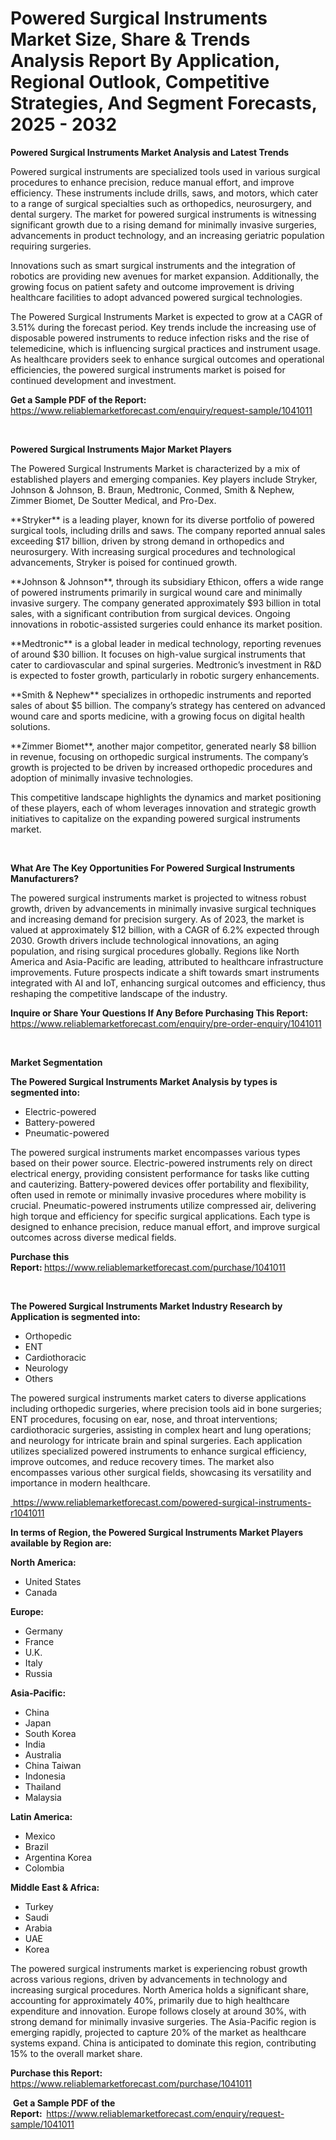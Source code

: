 <p><h1>Powered Surgical Instruments Market Size, Share & Trends Analysis Report By Application, Regional Outlook, Competitive Strategies, And Segment Forecasts, 2025 - 2032</h1></p><p><strong>Powered Surgical Instruments Market Analysis and Latest Trends</strong></p>
<p><p>Powered surgical instruments are specialized tools used in various surgical procedures to enhance precision, reduce manual effort, and improve efficiency. These instruments include drills, saws, and motors, which cater to a range of surgical specialties such as orthopedics, neurosurgery, and dental surgery. The market for powered surgical instruments is witnessing significant growth due to a rising demand for minimally invasive surgeries, advancements in product technology, and an increasing geriatric population requiring surgeries.</p><p>Innovations such as smart surgical instruments and the integration of robotics are providing new avenues for market expansion. Additionally, the growing focus on patient safety and outcome improvement is driving healthcare facilities to adopt advanced powered surgical technologies. </p><p>The Powered Surgical Instruments Market is expected to grow at a CAGR of 3.51% during the forecast period. Key trends include the increasing use of disposable powered instruments to reduce infection risks and the rise of telemedicine, which is influencing surgical practices and instrument usage. As healthcare providers seek to enhance surgical outcomes and operational efficiencies, the powered surgical instruments market is poised for continued development and investment.</p></p>
<p><strong>Get a Sample PDF of the Report:&nbsp;</strong> <a href="https://www.reliablemarketforecast.com/enquiry/request-sample/1041011?utm_campaign=2949&utm_medium=2&utm_source=Github&utm_content=ia&utm_term=13042025&utm_id=powered-surgical-instruments">https://www.reliablemarketforecast.com/enquiry/request-sample/1041011</a></p>
<p>&nbsp;</p>
<p><strong>Powered Surgical Instruments Major Market Players</strong></p>
<p><p>The Powered Surgical Instruments Market is characterized by a mix of established players and emerging companies. Key players include Stryker, Johnson & Johnson, B. Braun, Medtronic, Conmed, Smith & Nephew, Zimmer Biomet, De Soutter Medical, and Pro-Dex. </p><p>**Stryker** is a leading player, known for its diverse portfolio of powered surgical tools, including drills and saws. The company reported annual sales exceeding $17 billion, driven by strong demand in orthopedics and neurosurgery. With increasing surgical procedures and technological advancements, Stryker is poised for continued growth.</p><p>**Johnson & Johnson**, through its subsidiary Ethicon, offers a wide range of powered instruments primarily in surgical wound care and minimally invasive surgery. The company generated approximately $93 billion in total sales, with a significant contribution from surgical devices. Ongoing innovations in robotic-assisted surgeries could enhance its market position.</p><p>**Medtronic** is a global leader in medical technology, reporting revenues of around $30 billion. It focuses on high-value surgical instruments that cater to cardiovascular and spinal surgeries. Medtronic’s investment in R&D is expected to foster growth, particularly in robotic surgery enhancements.</p><p>**Smith & Nephew** specializes in orthopedic instruments and reported sales of about $5 billion. The company’s strategy has centered on advanced wound care and sports medicine, with a growing focus on digital health solutions.</p><p>**Zimmer Biomet**, another major competitor, generated nearly $8 billion in revenue, focusing on orthopedic surgical instruments. The company’s growth is projected to be driven by increased orthopedic procedures and adoption of minimally invasive technologies.</p><p>This competitive landscape highlights the dynamics and market positioning of these players, each of whom leverages innovation and strategic growth initiatives to capitalize on the expanding powered surgical instruments market.</p></p>
<p>&nbsp;</p>
<p><strong>What Are The Key Opportunities For Powered Surgical Instruments Manufacturers?</strong></p>
<p><p>The powered surgical instruments market is projected to witness robust growth, driven by advancements in minimally invasive surgical techniques and increasing demand for precision surgery. As of 2023, the market is valued at approximately $12 billion, with a CAGR of 6.2% expected through 2030. Growth drivers include technological innovations, an aging population, and rising surgical procedures globally. Regions like North America and Asia-Pacific are leading, attributed to healthcare infrastructure improvements. Future prospects indicate a shift towards smart instruments integrated with AI and IoT, enhancing surgical outcomes and efficiency, thus reshaping the competitive landscape of the industry.</p></p>
<p><strong>Inquire or Share Your Questions If Any Before Purchasing This Report:</strong> <a href="https://www.reliablemarketforecast.com/enquiry/pre-order-enquiry/1041011?utm_campaign=2949&utm_medium=2&utm_source=Github&utm_content=ia&utm_term=13042025&utm_id=powered-surgical-instruments">https://www.reliablemarketforecast.com/enquiry/pre-order-enquiry/1041011</a></p>
<p>&nbsp;</p>
<p><strong>Market Segmentation</strong></p>
<p><strong>The Powered Surgical Instruments Market Analysis by types is segmented into:</strong></p>
<p><ul><li>Electric-powered</li><li>Battery-powered</li><li>Pneumatic-powered</li></ul></p>
<p><p>The powered surgical instruments market encompasses various types based on their power source. Electric-powered instruments rely on direct electrical energy, providing consistent performance for tasks like cutting and cauterizing. Battery-powered devices offer portability and flexibility, often used in remote or minimally invasive procedures where mobility is crucial. Pneumatic-powered instruments utilize compressed air, delivering high torque and efficiency for specific surgical applications. Each type is designed to enhance precision, reduce manual effort, and improve surgical outcomes across diverse medical fields.</p></p>
<p><strong>Purchase this Report:&nbsp;</strong><a href="https://www.reliablemarketforecast.com/purchase/1041011?utm_campaign=2949&utm_medium=2&utm_source=Github&utm_content=ia&utm_term=13042025&utm_id=powered-surgical-instruments">https://www.reliablemarketforecast.com/purchase/1041011</a></p>
<p>&nbsp;</p>
<p><strong>The Powered Surgical Instruments Market Industry Research by Application is segmented into:</strong></p>
<p><ul><li>Orthopedic</li><li>ENT</li><li>Cardiothoracic</li><li>Neurology</li><li>Others</li></ul></p>
<p><p>The powered surgical instruments market caters to diverse applications including orthopedic surgeries, where precision tools aid in bone surgeries; ENT procedures, focusing on ear, nose, and throat interventions; cardiothoracic surgeries, assisting in complex heart and lung operations; and neurology for intricate brain and spinal surgeries. Each application utilizes specialized powered instruments to enhance surgical efficiency, improve outcomes, and reduce recovery times. The market also encompasses various other surgical fields, showcasing its versatility and importance in modern healthcare.</p></p>
<p><a href="https://www.reliablemarketforecast.com/powered-surgical-instruments-r1041011?utm_campaign=2949&utm_medium=2&utm_source=Github&utm_content=ia&utm_term=13042025&utm_id=powered-surgical-instruments">&nbsp;https://www.reliablemarketforecast.com/powered-surgical-instruments-r1041011</a></p>
<p><strong>In terms of Region, the Powered Surgical Instruments Market Players available by Region are:</strong></p>
<p>
    <p> <strong> North America: </strong>
        <ul>
            <li>United States</li>
            <li>Canada</li>
        </ul>
        </p> 
    <p> <strong> Europe: </strong>
        <ul>
            <li>Germany</li>
            <li>France</li>
            <li>U.K.</li>
            <li>Italy</li>
            <li>Russia</li>
        </ul>
        </p> 
    <p> <strong> Asia-Pacific: </strong>
        <ul>
            <li>China</li>
            <li>Japan</li>
            <li>South Korea</li>
            <li>India</li>
            <li>Australia</li>
            <li>China Taiwan</li>
            <li>Indonesia</li>
            <li>Thailand</li>
            <li>Malaysia</li>
        </ul>
        </p> 
    <p> <strong> Latin America: </strong>
        <ul>
            <li>Mexico</li>
            <li>Brazil</li>
            <li>Argentina Korea</li>
            <li>Colombia</li>
        </ul>
        </p> 
    <p> <strong> Middle East & Africa: </strong>
        <ul>
            <li>Turkey</li>
            <li>Saudi</li>
            <li>Arabia</li>
            <li>UAE</li>
            <li>Korea</li>
        </ul>
    </p>
    </p>
<p><p>The powered surgical instruments market is experiencing robust growth across various regions, driven by advancements in technology and increasing surgical procedures. North America holds a significant share, accounting for approximately 40%, primarily due to high healthcare expenditure and innovation. Europe follows closely at around 30%, with strong demand for minimally invasive surgeries. The Asia-Pacific region is emerging rapidly, projected to capture 20% of the market as healthcare systems expand. China is anticipated to dominate this region, contributing 15% to the overall market share.</p></p>
<p><strong>Purchase this Report: </strong><a href="https://www.reliablemarketforecast.com/purchase/1041011?utm_campaign=2949&utm_medium=2&utm_source=Github&utm_content=ia&utm_term=13042025&utm_id=powered-surgical-instruments">https://www.reliablemarketforecast.com/purchase/1041011</a></p>
<p>&nbsp;<strong>Get a Sample PDF of the Report:&nbsp;&nbsp;</strong><a href="https://www.reliablemarketforecast.com/enquiry/request-sample/1041011?utm_campaign=2949&utm_medium=2&utm_source=Github&utm_content=ia&utm_term=13042025&utm_id=powered-surgical-instruments">https://www.reliablemarketforecast.com/enquiry/request-sample/1041011</a></p>
<p><strong></strong></p>
<p><p></p><p></p><p></p></p>